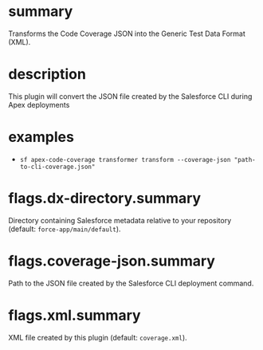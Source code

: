 # summary

Transforms the Code Coverage JSON into the Generic Test Data Format (XML).

# description

This plugin will convert the JSON file created by the Salesforce CLI during Apex deployments

# examples

- `sf apex-code-coverage transformer transform --coverage-json "path-to-cli-coverage.json"`

# flags.dx-directory.summary

Directory containing Salesforce metadata relative to your repository (default: `force-app/main/default`).

# flags.coverage-json.summary

Path to the JSON file created by the Salesforce CLI deployment command.

# flags.xml.summary

XML file created by this plugin (default: `coverage.xml`).
